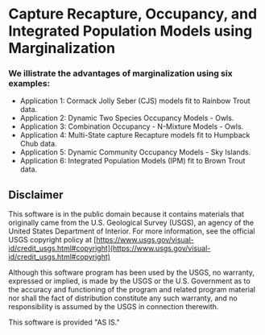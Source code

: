 
# Capture Recapture, Occupancy, and Integrated Population Models using Marginalization

### We illistrate the advantages of marginalization using six examples:



- Application 1: Cormack Jolly Seber (CJS) models fit to Rainbow Trout data.
- Application 2: Dynamic Two Species Occupancy Models - Owls.
- Application 3: Combination Occupancy - N-Mixture Models - Owls.
- Application 4: Multi-State capture Recapture models fit to Humpback Chub data.
- Application 5: Dynamic Community Occupancy Models - Sky Islands.
- Application 6: Integrated Population Models (IPM) fit to Brown Trout data.


## Disclaimer

This software is in the public domain because it contains materials that originally came from the U.S. Geological Survey  (USGS), an agency of the United States Department of Interior. For more information, see the official USGS copyright policy at [https://www.usgs.gov/visual-id/credit_usgs.html#copyright](https://www.usgs.gov/visual-id/credit_usgs.html#copyright)

Although this software program has been used by the USGS, no warranty, expressed or implied, is made by the USGS or the U.S. Government as to the accuracy and functioning of the program and related program material nor shall the fact of distribution constitute any such warranty, and no responsibility is assumed by the USGS in connection therewith.

This software is provided "AS IS."
